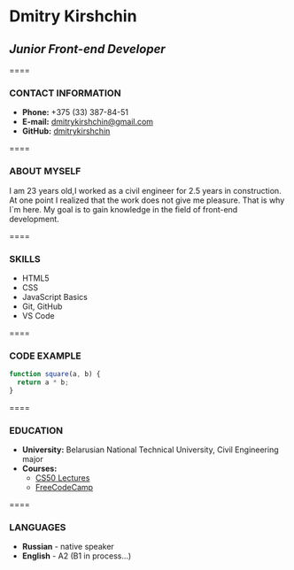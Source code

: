 # Dmitry Kirshchin

## _Junior Front-end Developer_

====

### CONTACT INFORMATION

- **Phone:** +375 (33) 387-84-51
- **E-mail:** [dmitrykirshchin@gmail.com](dmitrykirshchin@gmail.com)
- **GitHub:** [dmitrykirshchin](https://github.com/dmitrykirshchin)

====

### ABOUT MYSELF

I am 23 years old,I worked as a civil engineer for 2.5 years in construction. At one point I realized that the work does not give me pleasure. That is why I`m here. My goal is to gain knowledge in the field of front-end development.

====

### SKILLS

- HTML5
- CSS
- JavaScript Basics
- Git, GitHub
- VS Code

====

### CODE EXAMPLE

```js
function square(a, b) {
  return a * b;
}
```

====

### EDUCATION

- **University:** Belarusian National Technical University, Civil Engineering major
- **Courses:**
  - [CS50 Lectures](https://www.youtube.com/channel/UCcabW7890RKJzL968QWEykA)
  - [FreeCodeCamp](https://www.freecodecamp.org/)

====

### LANGUAGES

- **Russian** - native speaker
- **English** - A2 (B1 in process...)
